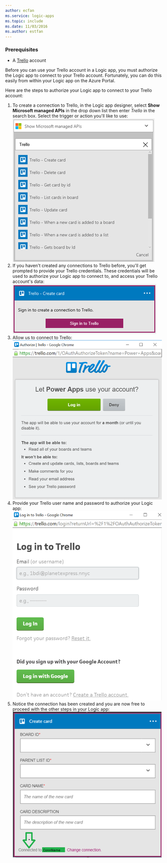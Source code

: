 ```yaml
---
author: ecfan
ms.service: logic-apps
ms.topic: include
ms.date: 11/03/2016
ms.author: estfan
---
```

### Prerequisites
* A [Trello](http://trello.com) account 

Before you can use your Trello account in a Logic app, you must authorize the Logic app to connect to your Trello account. Fortunately, you can do this easily from within your Logic app on the Azure Portal. 

Here are the steps to authorize your Logic app to connect to your Trello account:

1. To create a connection to Trello, in the Logic app designer, select **Show Microsoft managed APIs** in the drop down list then enter *Trello* in the search box. Select the trigger or action you'll like to use:  
   ![](./media/connectors-create-api-trello/trello-1.png)
2. If you haven't created any connections to Trello before, you'll get prompted to provide your Trello credentials. These credentials will be used to authorize your Logic app to connect to, and access your Trello account's data:  
   ![](./media/connectors-create-api-trello/trello-2.png) 
3. Allow us to connect to Trello:  
   ![](./media/connectors-create-api-trello/trello-3.png)   
4. Provide your Trello user name and password to authorize your Logic app:  
   ![](./media/connectors-create-api-trello/trello-4.png)  
5. Notice the connection has been created and you are now free to proceed with the other steps in your Logic app:  
   ![](./media/connectors-create-api-trello/trello-5.png)

